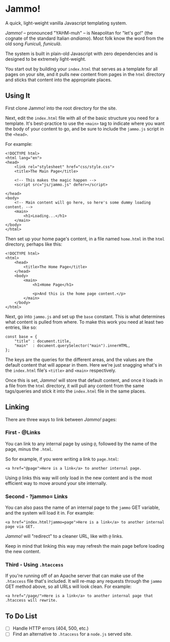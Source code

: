 # Jammo!
A quick, light-weight vanilla Javascript templating system.

*Jammo!* – pronounced "YAHM-muh" – is Neapolitan for "let's go!" (the cognate of the standard Italian *andiamo*). Most folk know the word from the old song *Funiculì, funiculà*.

The system is built in plain-old Javascript with zero dependencies and is designed to be extremely light-weight. 

You start out by building your `index.html` that serves as a template for all pages on your site, and it pulls new content from pages in the `html` directory and sticks that content into the appropriate places.

## Using It

First clone Jammo! into the root directory for the site.

Next, edit the `index.html` file with all of the basic structure you need for a template. It's best-practice to use the `<main>` tag to indicate where you want the body of your content to go, and be sure to include the `jammo.js` script in the `<head>`.

For example:

```
<!DOCTYPE html>
<html lang="en">
<head>
    <link rel="stylesheet" href="css/style.css">
    <title>The Main Page</title>

    <!-- This makes the magic happen -->
    <script src="js/jammo.js" defer></script>

</head>
<body>
    <!-- Main content will go here, so here's some dummy loading content. -->
    <main>
        <h1>Loading...</h1>
    </main>
</body>
</html>
```

Then set up your home page's content, in a file named `home.html` in the `html` directory, perhaps like this:

```
<!DOCTYPE html>
<html>
    <head>
        <title>The Home Page</title>
    </head>
    <body>
        <main>
            <h1>Home Page</h1>

            <p>And this is the home page content.</p>
        </main>
    </body>
</html>
```

Next, go into `jammo.js` and set up the `base` constant. This is what determines what content is pulled from where. To make this work you need at least two entries, like so:

```
const base = {
    "title" : document.title,
    "main"  : document.querySelector("main").innerHTML,
};
```

The keys are the queries for the different areas, and the values are the default content that will appear in them. Here we're just snagging what's in the `index.html` file's `<title>` and `<main>` respectively.

Once this is set, *Jammo!* will store that default content, and once it loads in a file from the `html` directory, it will pull any content from the same tags/queries and stick it into the `index.html` file in the same places.

## Linking

There are three ways to link between *Jammo!* pages:

### First - @Links

You can link to any internal page by using  `@`, followed by the name of the page, minus the `.html`.

So for example, if you were writing a link to `page.html`:

```
<a href="@page">Here is a link</a> to another internal page.
```

Using `@` links this way will only load in the new content and is the most efficient way to move around your site internally.

### Second - ?jammo= Links

You can also pass the name of an internal page to the `jammo` GET variable, and the system will load it in. For example:

```
<a href="index.html?jammo=page">Here is a link</a> to another internal page via GET.
```

*Jammo!* will "redirect" to a cleaner URL, like with `@` links.

Keep in mind that linking this way may refresh the main page before loading the new content.

### Third - Using `.htaccess`

If you're running off of an Apache server that can make use of the `.htaccess` file that's included. It will re-map any requests through the `jammo` GET method above, so all URLs will look clean. For example:

```
<a href="/page/">Here is a link</a> to another internal page that .htaccess will rewrite.
```

## To Do List
- [ ] Handle HTTP errors (404, 500, etc.)
- [ ] Find an alternative to `.htaccess` for a `node.js` served site.